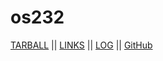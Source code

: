 # os232
[TARBALL](https://os.vlsm.org/Log/vinamyrnauli.tar.bz2.txt) ||
[LINKS](https://vinamyrnauli.github.io/os232/LINKS/) ||
[LOG](https://vinamyrnauli.github.io/os232/TXT/mylog.txt) ||
[GitHub](https://github.com/vinamyrnauli/os232)
